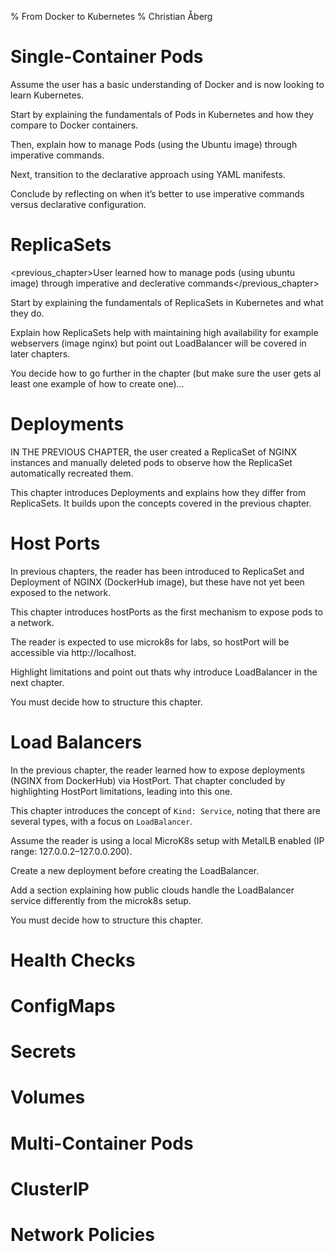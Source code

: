 % From Docker to Kubernetes
% Christian Åberg

# Single-Container Pods

Assume the user has a basic understanding of Docker and is now looking to learn Kubernetes.

Start by explaining the fundamentals of Pods in Kubernetes and how they compare to Docker containers.

Then, explain how to manage Pods (using the Ubuntu image) through imperative commands.

Next, transition to the declarative approach using YAML manifests.

Conclude by reflecting on when it’s better to use imperative commands versus declarative configuration.

# ReplicaSets

<previous_chapter>User learned how to manage pods (using ubuntu image) through imperative and declerative commands</previous_chapter>

Start by explaining the fundamentals of ReplicaSets in Kubernetes and what they do.

Explain how ReplicaSets help with maintaining high availability for example webservers (image nginx) but point out LoadBalancer will be covered in later chapters.

You decide how to go further in the chapter (but make sure the user gets al least one example of how to create one)...

# Deployments

IN THE PREVIOUS CHAPTER, the user created a ReplicaSet of NGINX instances and manually deleted pods to observe how the ReplicaSet automatically recreated them.

This chapter introduces Deployments and explains how they differ from ReplicaSets. It builds upon the concepts covered in the previous chapter.

# Host Ports

In previous chapters, the reader has been introduced to ReplicaSet and Deployment of NGINX (DockerHub image), but these have not yet been exposed to the network.

This chapter introduces hostPorts as the first mechanism to expose pods to a network.

The reader is expected to use microk8s for labs, so hostPort will be accessible via http://localhost.

Highlight limitations and point out thats why introduce LoadBalancer in the next chapter.

You must decide how to structure this chapter.

# Load Balancers

In the previous chapter, the reader learned how to expose deployments (NGINX from DockerHub) via HostPort. That chapter concluded by highlighting HostPort limitations, leading into this one.

This chapter introduces the concept of `Kind: Service`, noting that there are several types, with a focus on `LoadBalancer`.

Assume the reader is using a local MicroK8s setup with MetalLB enabled (IP range: 127.0.0.2–127.0.0.200).

Create a new deployment before creating the LoadBalancer.

Add a section explaining how public clouds handle the LoadBalancer service differently from the microk8s setup.

You must decide how to structure this chapter.

# Health Checks

# ConfigMaps

# Secrets

# Volumes

# Multi-Container Pods

# ClusterIP

# Network Policies

<!--

% From Docker to Kubernetes
% Christian Åberg

Create the chapter (Heading 1) specified by the user.

Maintain a fluent, pedagogical tone.

Plan a clear heading structure to eliminate the need for bullet points or numbered lists.

Maintain a fluent, pedagogical tone with oversimplifications to keep the text clean.

 -->
